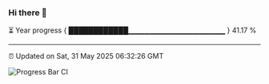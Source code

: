 ### Hi there 👋

⏳ Year progress { ████████████▁▁▁▁▁▁▁▁▁▁▁▁▁▁▁▁▁▁ } 41.17 %

---

⏰ Updated on Sat, 31 May 2025 06:32:26 GMT

![Progress Bar CI](https://github.com/ZhaoGui/ZhaoGui/workflows/Progress%20Bar%20CI/badge.svg)
